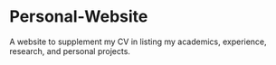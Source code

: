 # Personal-Website


A website to supplement my CV in listing my academics, experience, research, and personal projects.
